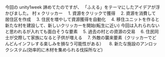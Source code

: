 今回の unity1week 諦めてたのですが、
「ふえる」をテーマにしたアイデアが浮かびました。
村 x クリッカー
　1. 資源をクリックで獲得
　2. 資源を消費して居住区を作成
　3. 住民を増やして資源獲得を自動化
　4. 移住ユニットを作ると新たな村を建設して、新しいクリッカーを開始(転生に近い)
今回は入れられないと思われるが入れても面白そうな要素
　5. 過去の村との資源の交易
　6. 住民同士が交際して家族になると子供が増える
　7. 外敵の襲来要素（クリッカーでどんどんインフレする楽しみを損なう可能性がある）
　8. 新たな施設のアンロックシステム(効率的に木材を集められる伐採所など)